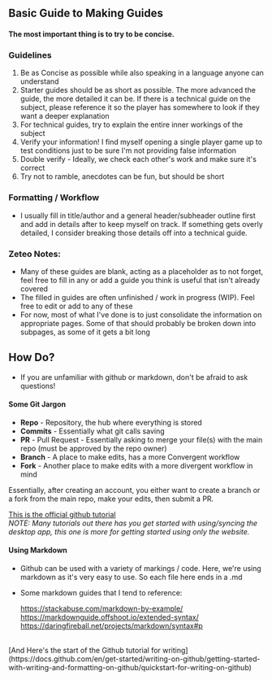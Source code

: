 ## Basic Guide to Making Guides

#### The most important thing is to try to be concise.


### Guidelines
1) Be as Concise as possible while also speaking in a language anyone can understand
2) Starter guides should be as short as possible. The more advanced the guide, the more detailed it can be. If there is a technical guide on the subject, please reference it so the player has somewhere to look if they want a deeper explanation
3) For technical guides, try to explain the entire inner workings of the subject
4) Verify your information! I find myself opening a single player game up to test conditions just to be sure I'm not providing false information
5) Double verify - Ideally, we check each other's work and make sure it's correct
6) Try not to ramble, anecdotes can be fun, but should be short


### Formatting / Workflow
- I usually fill in title/author and a general header/subheader outline first and add in details after to keep myself on track. If something gets overly detailed, I consider breaking those details off into a technical guide.

### Zeteo Notes:

- Many of these guides are blank, acting as a placeholder as to not forget, feel free to fill in any or add a guide you think is useful that isn't already covered
- The filled in guides are often unfinished / work in progress (WIP). Feel free to edit or add to any of these
- For now, most of what I've done is to just consolidate the information on appropriate pages. Some of that should probably be broken down into subpages, as some of it gets a bit long

## How Do?
- If you are unfamiliar with github or markdown, don't be afraid to ask questions!

#### Some Git Jargon
- **Repo** - Repository, the hub where everything is stored
- **Commits** - Essentially what git calls saving
- **PR** - Pull Request - Essentially asking to merge your file(s) with the main repo (must be approved by the repo owner)
- **Branch** - A place to make edits, has a more Convergent workflow
- **Fork** - Another place to make edits with a more divergent workflow in mind

Essentially, after creating an account, you either want to create a branch or a fork from the main repo, make your edits, then submit a PR.

[This is the official github tutorial](https://docs.github.com/en/get-started/quickstart/hello-world#creating-a-branch) <br>
*NOTE: Many tutorials out there has you get started with using/syncing the desktop app, this one is more for getting started using only the website.*

#### Using Markdown

- Github can be used with a variety of markings / code. Here, we're using markdown as it's very easy to use. So each file here ends in a .md
- Some markdown guides that I tend to reference:

    https://stackabuse.com/markdown-by-example/ <br>
    https://markdownguide.offshoot.io/extended-syntax/ <br>
    https://daringfireball.net/projects/markdown/syntax#p <br>

<br>
[And Here's the start of the Github tutorial for writing](https://docs.github.com/en/get-started/writing-on-github/getting-started-with-writing-and-formatting-on-github/quickstart-for-writing-on-github)
